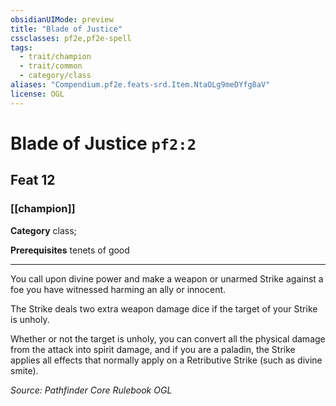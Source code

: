 ```yaml
---
obsidianUIMode: preview
title: "Blade of Justice"
cssclasses: pf2e,pf2e-spell
tags:
  - trait/champion
  - trait/common
  - category/class
aliases: "Compendium.pf2e.feats-srd.Item.NtaOLg9meDYfg8aV"
license: OGL
---
```

# Blade of Justice `pf2:2`
## Feat 12
### [[champion]]

**Category** class; 



**Prerequisites** tenets of good
* * *
You call upon divine power and make a weapon or unarmed Strike against a foe you have witnessed harming an ally or innocent.

The Strike deals two extra weapon damage dice if the target of your Strike is unholy.

Whether or not the target is unholy, you can convert all the physical damage from the attack into spirit damage, and if you are a paladin, the Strike applies all effects that normally apply on a Retributive Strike (such as divine smite).

*Source: Pathfinder Core Rulebook*
*OGL*